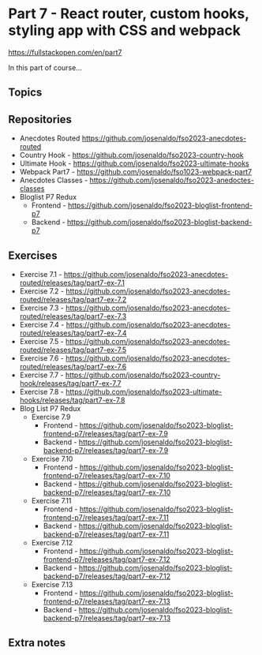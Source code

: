 # Part 7 - React router, custom hooks, styling app with CSS and webpack

<https://fullstackopen.com/en/part7>

In this part of course...

## Topics

## Repositories

- Anecdotes Routed <https://github.com/josenaldo/fso2023-anecdotes-routed>
- Country Hook - <https://github.com/josenaldo/fso2023-country-hook>
- Ultimate Hook - <https://github.com/josenaldo/fso2023-ultimate-hooks>
- Webpack Part7 - <https://github.com/josenaldo/fso1023-webpack-part7>
- Anecdotes Classes - <https://github.com/josenaldo/fso2023-anedoctes-classes>
- Bloglist P7 Redux
  - Frontend - <https://github.com/josenaldo/fso2023-bloglist-frontend-p7>
  - Backend - <https://github.com/josenaldo/fso2023-bloglist-backend-p7>

## Exercises

- Exercise 7.1 - <https://github.com/josenaldo/fso2023-anecdotes-routed/releases/tag/part7-ex-7.1>
- Exercise 7.2 - <https://github.com/josenaldo/fso2023-anecdotes-routed/releases/tag/part7-ex-7.2>
- Exercise 7.3 - <https://github.com/josenaldo/fso2023-anecdotes-routed/releases/tag/part7-ex-7.3>
- Exercise 7.4 - <https://github.com/josenaldo/fso2023-anecdotes-routed/releases/tag/part7-ex-7.4>
- Exercise 7.5 - <https://github.com/josenaldo/fso2023-anecdotes-routed/releases/tag/part7-ex-7.5>
- Exercise 7.6 - <https://github.com/josenaldo/fso2023-anecdotes-routed/releases/tag/part7-ex-7.6>
- Exercise 7.7 - <https://github.com/josenaldo/fso2023-country-hook/releases/tag/part7-ex-7.7>
- Exercise 7.8 - <https://github.com/josenaldo/fso2023-ultimate-hooks/releases/tag/part7-ex-7.8>
- Blog List P7 Redux
  - Exercise 7.9
    - Frontend - <https://github.com/josenaldo/fso2023-bloglist-frontend-p7/releases/tag/part7-ex-7.9>
    - Backend - <https://github.com/josenaldo/fso2023-bloglist-backend-p7/releases/tag/part7-ex-7.9>
  - Exercise 7.10
    - Frontend - <https://github.com/josenaldo/fso2023-bloglist-frontend-p7/releases/tag/part7-ex-7.10>
    - Backend - <https://github.com/josenaldo/fso2023-bloglist-backend-p7/releases/tag/part7-ex-7.10>
  - Exercise 7.11
    - Frontend - <https://github.com/josenaldo/fso2023-bloglist-frontend-p7/releases/tag/part7-ex-7.11>
    - Backend - <https://github.com/josenaldo/fso2023-bloglist-backend-p7/releases/tag/part7-ex-7.11>
  - Exercise 7.12
    - Frontend - <https://github.com/josenaldo/fso2023-bloglist-frontend-p7/releases/tag/part7-ex-7.12>
    - Backend - <https://github.com/josenaldo/fso2023-bloglist-backend-p7/releases/tag/part7-ex-7.12>
  - Exercise 7.13
    - Frontend - <https://github.com/josenaldo/fso2023-bloglist-frontend-p7/releases/tag/part7-ex-7.13>
    - Backend - <https://github.com/josenaldo/fso2023-bloglist-backend-p7/releases/tag/part7-ex-7.13>

## Extra notes
